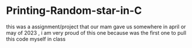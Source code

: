 # Printing-Random-star-in-C
this was a assignment/project that our mam gave us somewhere in april or may of 2023 , i am very proud of this one because was the first one to pull this code myself in class
